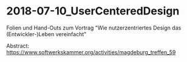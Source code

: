 # 2018-07-10_UserCenteredDesign

Folien und Hand-Outs zum Vortrag "Wie nutzerzentriertes Design das (Entwickler-)Leben vereinfacht"

Abstract:
  https://www.softwerkskammer.org/activities/magdeburg_treffen_59
  
